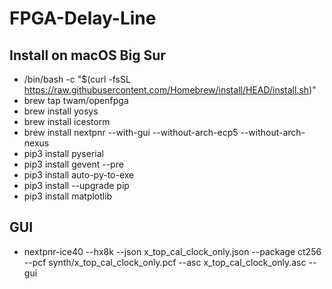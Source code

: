 # FPGA-Delay-Line

## Install on macOS Big Sur

   - /bin/bash -c "$(curl -fsSL https://raw.githubusercontent.com/Homebrew/install/HEAD/install.sh)"
   - brew tap twam/openfpga
   - brew install yosys
   - brew install icestorm
   - brew install nextpnr --with-gui --without-arch-ecp5 --without-arch-nexus 
   - pip3 install pyserial
   - pip3 install gevent --pre
   - pip3 install auto-py-to-exe
   - pip3 install --upgrade pip
   - pip3 install matplotlib

## GUI

   - nextpnr-ice40 --hx8k --json x_top_cal_clock_only.json --package ct256 --pcf synth/x_top_cal_clock_only.pcf --asc x_top_cal_clock_only.asc --gui



